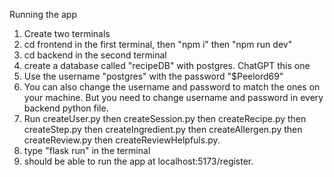 Running the app
1. Create two terminals
2. cd frontend in the first terminal, then "npm i" then "npm run dev"
3. cd backend in the second terminal
4. create a database called "recipeDB" with postgres. ChatGPT this one
5. Use the username "postgres" with the password "$Peelord69"
6. You can also change the username and password to match the ones on your machine. But you need to change username and password in every backend python file.
7. Run createUser.py then createSession.py then createRecipe.py then createStep.py then createIngredient.py then createAllergen.py then createReview.py then createReviewHelpfuls.py.
8. type "flask run" in the terminal
9. should be able to run the app at localhost:5173/register.
